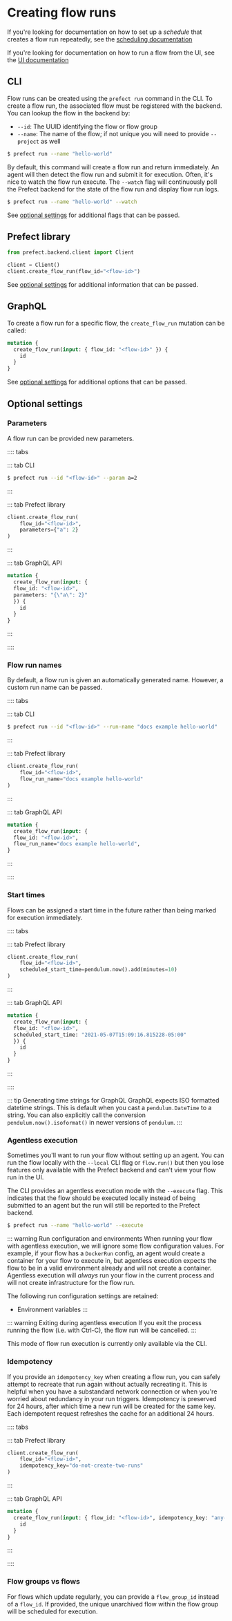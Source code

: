 # Creating flow runs

If you're looking for documentation on how to set up a _schedule_ that creates a flow run repeatedly, see the [scheduling documentation](./scheduling.md)

If you're looking for documentation on how to run a flow from the UI, see the [UI documentation](../ui/flow_run.md#creation)

## CLI

Flow runs can be created using the `prefect run` command in the CLI. To create a flow run, the associated flow must be registered with the backend. You can lookup the flow in the backend by:

- `--id`: The UUID identifying the flow or flow group
- `--name`: The name of the flow; if not unique you will need to provide `--project` as well

```bash
$ prefect run --name "hello-world"
```

By default, this command will create a flow run and return immediately. An agent will then detect the flow run and submit it for execution. Often, it's nice to watch the flow run execute. The `--watch` flag will continuously poll the Prefect backend for the state of the flow run and display flow run logs.

```bash
$ prefect run --name "hello-world" --watch
```

See [optional settings](#optional-settings) for additional flags that can be passed.

## Prefect library

```python
from prefect.backend.client import Client

client = Client()
client.create_flow_run(flow_id="<flow-id>")
```

See [optional settings](#optional-settings) for additional information that can be passed.

## GraphQL  <Badge text="GQL"/>

To create a flow run for a specific flow, the `create_flow_run` mutation can be called:

```graphql
mutation {
  create_flow_run(input: { flow_id: "<flow-id>" }) {
    id
  }
}
```

See [optional settings](#optional-settings) for additional options that can be passed.

## Optional settings

### Parameters

A flow run can be provided new parameters.

:::: tabs

::: tab CLI
```bash
$ prefect run --id "<flow-id>" --param a=2
```
:::

::: tab Prefect library
```python
client.create_flow_run(
    flow_id="<flow-id>", 
    parameters={"a": 2}
)
```
:::

::: tab GraphQL API
```graphql
mutation {
  create_flow_run(input: { 
  flow_id: "<flow-id>", 
  parameters: "{\"a\": 2}" 
  }) {
    id
  }
}
```
:::

::::

### Flow run names

By default, a flow run is given an automatically generated name. However, a custom run name can be passed.

:::: tabs

::: tab CLI
```bash
$ prefect run --id "<flow-id>" --run-name "docs example hello-world"
```
:::

::: tab Prefect library
```python
client.create_flow_run(
    flow_id="<flow-id>", 
    flow_run_name="docs example hello-world"
)
```
:::

::: tab GraphQL API
```graphql
mutation {
  create_flow_run(input: { 
  flow_id: "<flow-id>", 
  flow_run_name="docs example hello-world",
}
```
:::

::::

### Start times

Flows can be assigned a start time in the future rather than being marked for execution immediately.

:::: tabs

::: tab Prefect library
```python
client.create_flow_run(
    flow_id="<flow-id>", 
    scheduled_start_time=pendulum.now().add(minutes=10)
)
```
:::

::: tab GraphQL API
```graphql
mutation {
  create_flow_run(input: { 
  flow_id: "<flow-id>", 
  scheduled_start_time: "2021-05-07T15:09:16.815228-05:00" 
  }) {
    id
  }
}
```
:::

::::

::: tip Generating time strings for GraphQL
GraphQL expects ISO formatted datetime strings. This is default when you cast a `pendulum.DateTime` to a string. You can also explicitly call the conversion `pendulum.now().isoformat()` in newer versions of `pendulum`.
:::

### Agentless execution

Sometimes you'll want to run your flow without setting up an agent. You can run the flow locally with the `--local` CLI flag or `flow.run()` but then you lose features only available with the Prefect backend and can't view your flow run in the UI. 

The CLI provides an agentless execution mode with the `--execute` flag. This indicates that the flow should be executed locally instead of being submitted to an agent but the run will still be reported to the Prefect backend.

```bash
$ prefect run --name "hello-world" --execute
```

::: warning Run configuration and environments
When running your flow with agentless execution, we will ignore some flow configuration values. For example, if your flow has a `DockerRun` config, an agent would create a container for your flow to execute in, but agentless execution expects the flow to be in a valid environment already and will not create a container. Agentless execution will _always_ run your flow in the current process and will not create infrastructure for the flow run.

The following run configuration settings are retained:
- Environment variables
:::

::: warning Exiting during agentless execution
If you exit the process running the flow (i.e. with Ctrl-C), the flow run will be cancelled.
:::

This mode of flow run execution is currently only available via the CLI.

### Idempotency

If you provide an `idempotency_key` when creating a flow run, you can safely attempt to recreate that run again without actually recreating it. This is helpful when you have a substandard network connection or when you're worried about redundancy in your run triggers. Idempotency is preserved for 24 hours, after which time a new run will be created for the same key. Each idempotent request refreshes the cache for an additional 24 hours.

:::: tabs

::: tab Prefect library
```python
client.create_flow_run(
    flow_id="<flow-id>", 
    idempotency_key="do-not-create-two-runs"
)
```
:::

::: tab GraphQL API
```graphql
mutation {
  create_flow_run(input: { flow_id: "<flow-id>", idempotency_key: "any-key" }) {
    id
  }
}
```
:::

::::


### Flow groups vs flows

For flows which update regularly, you can provide a `flow_group_id` instead of a `flow_id`. If provided, the unique unarchived flow within the flow group will be scheduled for execution.
